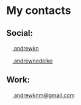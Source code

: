 # My contacts
## Social:
[<img src="https://upload.wikimedia.org/wikipedia/commons/8/82/Telegram_logo.svg" height="16"> andrewkn](http://t.me/andrewkn) 

[<img src="https://upload.wikimedia.org/wikipedia/commons/b/b2/VKontakte.svg" height="16"> andrewnedelko](http://vk.com/andrewnedelko)

## Work:
[<img src="https://upload.wikimedia.org/wikipedia/commons/4/45/New_Logo_Gmail.svg" width="16"> andrewknm@gmail.com](mailto:andrewknm@gmail.com)